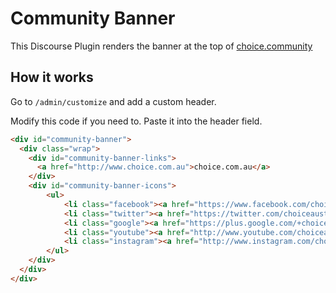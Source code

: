 # Community Banner

This Discourse Plugin renders the banner at the top of [choice.community](http://choice.community)

## How it works

Go to `/admin/customize` and add a custom header.

Modify this code if you need to. Paste it into the header field.

```html
<div id="community-banner">
  <div class="wrap">
    <div id="community-banner-links">
      <a href="http://www.choice.com.au">choice.com.au</a>
    </div>
    <div id="community-banner-icons">
        <ul>
            <li class="facebook"><a href="https://www.facebook.com/choiceaustralia">Facebook</a></li>
            <li class="twitter"><a href="https://twitter.com/choiceaustralia">Twitter</a></li>
            <li class="google"><a href="https://plus.google.com/+choiceaustralia/posts">Google+</a></li>
            <li class="youtube"><a href="http://www.youtube.com/choiceaustralia">Youtube</a></li>
            <li class="instagram"><a href="http://www.instagram.com/choiceaustralia">Instagram</a></li>
        </ul>
    </div>
  </div>
</div>
```
